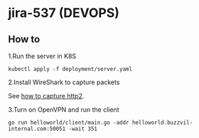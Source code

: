 # jira-537 (DEVOPS)

## How to 

1.Run the server in K8S

```
kubectl apply -f deployment/server.yaml
```

2.Install WireShark to capture packets

See [how to capture http2](https://github.com/elixir-grpc/grpc/wiki/How-to-capture-HTTP2-packages-using-Wireshark).

3.Turn on OpenVPN and run the client

```
go run helloworld/client/main.go -addr helloworld.buzzvil-internal.com:50051 -wait 351
```
